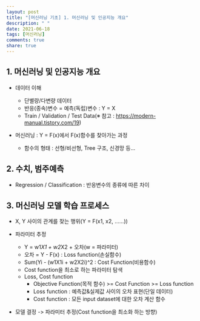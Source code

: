 ```yaml
---
layout: post
title: "[머신러닝 기초] 1. 머신러닝 및 인공지능 개요"
description: " "
date: 2021-06-18
tags: [머신러닝]
comments: true
share: true
---
```


## 1. 머신러닝 및 인공지능 개요
- 데이터 이해
    - 단별량/다변량 데이터
    - 반응(종속)변수 = 예측(독립)변수 : Y = X
    - Train / Validation / Test Data(※ 참고 : https://modern-manual.tistory.com/19)

- 머신러닝 : Y = F(x)에서 F(x)함수를 찾아가는 과정
    - 함수의 형태 : 선형/비선형, Tree 구조, 신경망 등...

## 2. 수치, 범주예측
- Regression / Classification : 반응변수의 종류에 따른 차이

## 3. 머신러닝 모델 학습 프로세스
- X, Y 사이의 관계를 찾는 행위(Y = F(x1, x2, ......))
    
- 파라미터 추정
    - Y = w1*X1 + w2*X2 + 오차(w = 파라미터)
    - 오차 = Y - F(x) : Loss function(손실함수)
    - Sum(Yi - (w1X1i + w2X2i)^2 : Cost Function(비용함수)
    - Cost function을 최소로 하는 파라미터 탐색
    - Loss, Cost function
        - Objective Function(목적 함수) >= Cost Function >= Loss function
        - Loss function : 예측값&실제값 사이의 오차 표현(단일 데이터)
        - Cost function : 모든 input dataset에 대한 오차 계산 함수
    
- 모델 결정 -> 파라미터 추정(Cost function을 최소화 하는 방향) 
